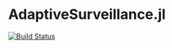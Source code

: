 # AdaptiveSurveillance.jl

[![Build Status](https://travis-ci.com/MFairley/AdaptiveSurveillance.jl.svg?token=4kpQgeRYCLMsHqZ9d5kr&branch=master)](https://travis-ci.com/MFairley/AdaptiveSurveillance.jl)